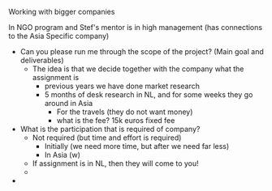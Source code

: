 Working with bigger companies 


In NGO program and Stef's mentor is in high management (has connections to the Asia Specific company)

- Can you please run me through the scope of the project? (Main goal and deliverables)
	- The idea is that we decide together with the company what the assignment is
		- previous years we have done market research
		- 5 months of desk research in NL, and for some weeks they go around in Asia
			- For the travels (they do not want money)
			- what is the fee? 15k euros fixed fee
- What is the participation that is required of company?
	- Not required (but time and effort is required)
		- Initially (we need more time, but after we need far less)
		- In Asia (w)
	- If assignment is in NL, then they will come to you!
	- 
- 